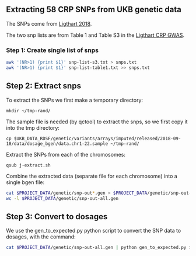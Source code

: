 

## Extracting 58 CRP SNPs from UKB genetic data


The SNPs come from [Ligthart 2018](https://www.sciencedirect.com/science/article/pii/S0002929718303203).
 
The two snp lists are from Table 1 and Table S3 in the [Ligthart CRP GWAS](https://www.sciencedirect.com/science/article/pii/S0002929718303203).


### Step 1: Create single list of snps

```bash
awk '(NR>1) {print $1}' snp-list-s3.txt > snps.txt
awk '(NR>1) {print $1}' snp-list-table1.txt >> snps.txt
```

## Step 2: Extract snps

To extract the SNPs we first make a temporary directory:

```
mkdir ~/tmp-rand/
```

The sample file is needed (by qctool) to extract the snps, so we first copy it into the tmp directory:


```
cp $UKB_DATA_RDSF/genetic/variants/arrays/imputed/released/2018-09-18/data/dosage_bgen/data.chr1-22.sample ~/tmp-rand/
```

Extract the SNPs from each of the chromosomes:

```
qsub j-extract.sh
```

Combine the extracted data (separate file for each chromosome) into a single bgen file:

```bash
cat $PROJECT_DATA/genetic/snp-out*.gen > $PROJECT_DATA/genetic/snp-out-all.gen
wc -l $PROJECT_DATA/genetic/snp-out-all.gen
```


## Step 3: Convert to dosages

We use the gen_to_expected.py python script to convert the SNP data to dosages, with the command:


```bash
cat $PROJECT_DATA/genetic/snp-out-all.gen | python gen_to_expected.py > $PROJECT_DATA/genetic/snps-all-dosage.txt
```


